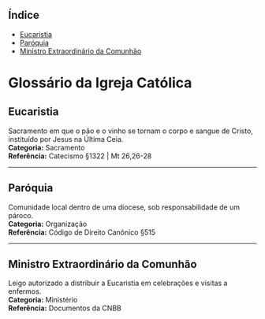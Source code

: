 ## Índice

- [Eucaristia](#eucaristia)
- [Paróquia](#paróquia)
- [Ministro Extraordinário da Comunhão](#ministro-extraordinário-da-comunhão)


# Glossário da Igreja Católica

## Eucaristia
Sacramento em que o pão e o vinho se tornam o corpo e sangue de Cristo, instituído por Jesus na Última Ceia.  
**Categoria:** Sacramento  
**Referência:** Catecismo §1322 | Mt 26,26-28  

---

## Paróquia
Comunidade local dentro de uma diocese, sob responsabilidade de um pároco.  
**Categoria:** Organização  
**Referência:** Código de Direito Canônico §515  

---

## Ministro Extraordinário da Comunhão
Leigo autorizado a distribuir a Eucaristia em celebrações e visitas a enfermos.  
**Categoria:** Ministério  
**Referência:** Documentos da CNBB  
